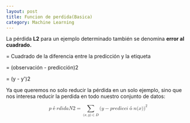 ```yaml
---
layout: post
title: Funcion de perdida(Basica)
category: Machine Learning
---
```


La p&eacute;rdida&nbsp;**L2**&nbsp;para un ejemplo determinado tambi&eacute;n se denomina **error al cuadrado.**

= Cuadrado de la diferencia entre la predicci&oacute;n y la etiqueta

= (observaci&oacute;n - predicci&oacute;n)2

= (y - y')2

Ya que queremos no solo reducir la p&eacute;rdida en un solo ejemplo, sino que nos interesa reducir la perdida en todo nuestro conjunto de datos:

<math xmlns="http://www.w3.org/1998/Math/MathML" display="block">
  <semantics>
    <mrow>
      <mi>p</mi>
      <mrow class="MJX-TeXAtom-ORD">
        <mo>&#xE9;</mo>
      </mrow>
      <mi>r</mi>
      <mi>d</mi>
      <mi>i</mi>
      <mi>d</mi>
      <mi>a</mi>
      <mi>N</mi>
      <mn>2</mn>
      <mo>=</mo>
      <munder>
        <mo>&#x2211;<!-- ∑ --></mo>
        <mrow class="MJX-TeXAtom-ORD">
          <mo stretchy="false">(</mo>
          <mi>x</mi>
          <mo>,</mo>
          <mi>y</mi>
          <mo stretchy="false">)</mo>
          <mo>&#x2208;<!-- ∈ --></mo>
          <mi>D</mi>
        </mrow>
      </munder>
      <mo stretchy="false">(</mo>
      <mi>y</mi>
      <mo>&#x2212;<!-- − --></mo>
      <mi>p</mi>
      <mi>r</mi>
      <mi>e</mi>
      <mi>d</mi>
      <mi>i</mi>
      <mi>c</mi>
      <mi>c</mi>
      <mi>i</mi>
      <mrow class="MJX-TeXAtom-ORD">
        <mo>&#xF3;</mo>
      </mrow>
      <mi>n</mi>
      <mo stretchy="false">(</mo>
      <mi>x</mi>
      <mo stretchy="false">)</mo>
      <msup>
        <mo stretchy="false">)</mo>
        <mn>2</mn>
      </msup>
    </mrow>
    <annotation encoding="application/x-tex">pérdida N2 = \sum_{(x,y)\in D} (y - predicción(x))^2</annotation>
  </semantics>
</math>

&nbsp;